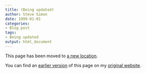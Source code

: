 ```yaml
---
title: (Being updated)
author: Steve Simon
date: 1999-01-01
categories:
- Blog post
tags:
- Being updated
output: html_document
---
```


This page has been moved to [a new location][sim3].

<!---More--->

You can find an [earlier version][sim1] of this page on my [original website][sim2].

[sim1]: http://www.pmean.com/99/srv_data.html
[sim2]: http://www.pmean.com/original_site.html

[sim3]: http://new.pmean.com/survival-data-management/
